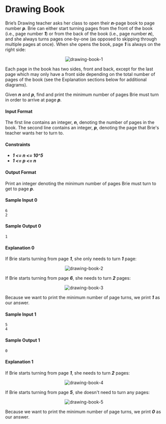 # Drawing Book

Brie’s Drawing teacher asks her class to open their __*n*__-page book to page number __*p*__. Brie can either start turning pages from the front of the book (i.e., page number __*1*__) or from the back of the book (i.e., page number __*n*__), and she always turns pages one-by-one (as opposed to skipping through multiple pages at once). When she opens the book, page __*1*__ is always on the right side:

<p align="center">
    <img src="https://github.com/joshuatvernon/coding-challenges/blob/master/Hackerrank/Algorithms/Implementation/12.%20Drawing%20Book/img/drawing-book-1.png" alt="drawing-book-1">
</p>

Each page in the book has two sides, front and back, except for the last page which may only have a front side depending on the total number of pages of the book (see the Explanation sections below for additional diagrams).

Given __*n*__ and __*p*__, find and print the minimum number of pages Brie must turn in order to arrive at page __*p*__.

#### Input Format
The first line contains an integer, __*n*__, denoting the number of pages in the book.
The second line contains an integer, __*p*__, denoting the page that Brie's teacher wants her to turn to.

#### Constraints
* __*1 <= n <= 10^5*__
* __*1 <= p <= n*__

#### Output Format
Print an integer denoting the minimum number of pages Brie must turn to get to page __*p*__.

#### Sample Input 0
```
6
2
```

#### Sample Output 0
```
1
```

#### Explanation 0
If Brie starts turning from page __*1*__, she only needs to turn __*1*__ page:

<p align="center">
    <img src="https://github.com/joshuatvernon/coding-challenges/blob/master/Hackerrank/Algorithms/Implementation/12.%20Drawing%20Book/img/drawing-book-2.png" alt="drawing-book-2">
</p>

If Brie starts turning from page __*6*__, she needs to turn __*2*__ pages:

<p align="center">
    <img src="https://github.com/joshuatvernon/coding-challenges/blob/master/Hackerrank/Algorithms/Implementation/12.%20Drawing%20Book/img/drawing-book-3.png" alt="drawing-book-3">
</p>

Because we want to print the minimum number of page turns, we print __*1*__ as our answer.

#### Sample Input 1
```
5
4
```

#### Sample Output 1
```
0
```

#### Explanation 1
If Brie starts turning from page __*1*__, she needs to turn __*2*__ pages:

<p align="center">
    <img src="https://github.com/joshuatvernon/coding-challenges/blob/master/Hackerrank/Algorithms/Implementation/12.%20Drawing%20Book/img/drawing-book-4.png" alt="drawing-book-4">
</p>

If Brie starts turning from page __*5*__, she doesn't need to turn any pages:

<p align="center">
    <img src="https://github.com/joshuatvernon/coding-challenges/blob/master/Hackerrank/Algorithms/Implementation/12.%20Drawing%20Book/img/drawing-book-5.png" alt="drawing-book-5">
</p>

Because we want to print the minimum number of page turns, we print __*0*__ as our answer.
